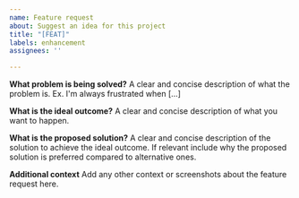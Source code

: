 ```yaml
---
name: Feature request
about: Suggest an idea for this project
title: "[FEAT]"
labels: enhancement
assignees: ''

---
```


**What problem is being solved?**
A clear and concise description of what the problem is. Ex. I'm always frustrated when [...]

**What is the ideal outcome?**
A clear and concise description of what you want to happen.

**What is the proposed solution?**
A clear and concise description of the solution to achieve the ideal outcome. If relevant include why the proposed solution is preferred compared to alternative ones.

**Additional context**
Add any other context or screenshots about the feature request here.
